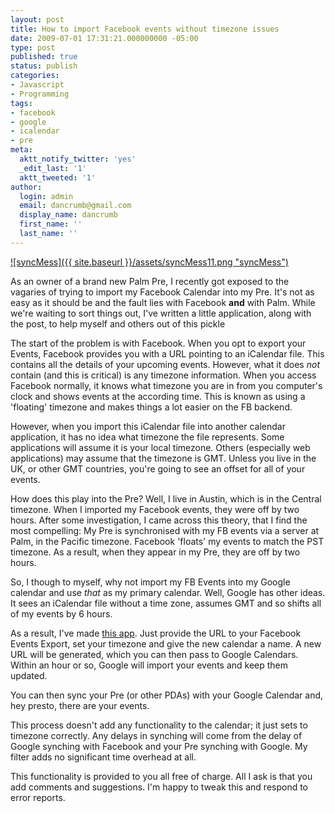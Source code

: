 ```yaml
---
layout: post
title: How to import Facebook events without timezone issues
date: 2009-07-01 17:31:21.000000000 -05:00
type: post
published: true
status: publish
categories:
- Javascript
- Programming
tags:
- facebook
- google
- icalendar
- pre
meta:
  aktt_notify_twitter: 'yes'
  _edit_last: '1'
  aktt_tweeted: '1'
author:
  login: admin
  email: dancrumb@gmail.com
  display_name: dancrumb
  first_name: ''
  last_name: ''
---
```

[![syncMess]({{ site.baseurl }}/assets/syncMess11.png "syncMess")](/wp-content/uploads/2009/07/syncMess11.png)

As an owner of a brand new Palm Pre, I recently got exposed to the vagaries of trying to import my Facebook Calendar into my Pre. It's not as easy as it should be and the fault lies with Facebook **and** with Palm. While we're waiting to sort things out, I've written a little application, along with the post, to help myself and others out of this pickle

The start of the problem is with Facebook. When you opt to export your Events, Facebook provides you with a URL pointing to an iCalendar file. This contains all the details of your upcoming events. However, what it does _not_ contain (and this is critical) is any timezone information. When you access Facebook normally, it knows what timezone you are in from you computer's clock and shows events at the according time. This is known as using a 'floating' timezone and makes things a lot easier on the FB backend.

However, when you import this iCalendar file into another calendar application, it has no idea what timezone the file represents. Some applications will assume it is your local timezone. Others (especially web applications) may assume that the timezone is GMT. Unless you live in the UK, or other GMT countries, you're going to see an offset for all of your events.

How does this play into the Pre? Well, I live in Austin, which is in the Central timezone. When I imported my Facebook events, they were off by two hours. After some investigation, I came across this theory, that I find the most compelling: My Pre is synchronised with my FB events via a server at Palm, in the Pacific timezone. Facebook 'floats' my events to match the PST timezone. As a result, when they appear in my Pre, they are off by two hours.

So, I though to myself, why not import my FB Events into my Google calendar and use _that_ as my primary calendar. Well, Google has other ideas. It sees an iCalendar file without a time zone, assumes GMT and so shifts all of my events by 6 hours.

As a result, I've made [this app](/fbOffsetter/configureFBO.html). Just provide the URL to your Facebook Events Export, set your timezone and give the new calendar a name. A new URL will be generated, which you can then pass to Google Calendars. Within an hour or so, Google will import your events and keep them updated.

You can then sync your Pre (or other PDAs) with your Google Calendar and, hey presto, there are your events.

This process doesn't add any functionality to the calendar; it just sets to timezone correctly. Any delays in synching will come from the delay of Google synching with Facebook and your Pre synching with Google. My filter adds no significant time overhead at all.

This functionality is provided to you all free of charge. All I ask is that you add comments and suggestions. I'm happy to tweak this and respond to error reports.
